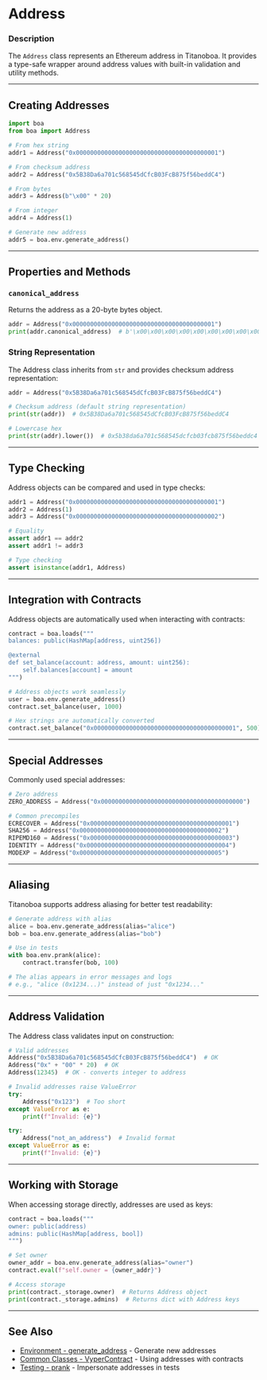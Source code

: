 # Address

### Description

The `Address` class represents an Ethereum address in Titanoboa. It provides a type-safe wrapper around address values with built-in validation and utility methods.

---

## Creating Addresses

```python
import boa
from boa import Address

# From hex string
addr1 = Address("0x0000000000000000000000000000000000000001")

# From checksum address
addr2 = Address("0x5B38Da6a701c568545dCfcB03FcB875f56beddC4")

# From bytes
addr3 = Address(b"\x00" * 20)

# From integer
addr4 = Address(1)

# Generate new address
addr5 = boa.env.generate_address()
```

---

## Properties and Methods

### `canonical_address`

Returns the address as a 20-byte bytes object.

```python
addr = Address("0x0000000000000000000000000000000000000001")
print(addr.canonical_address)  # b'\x00\x00\x00\x00\x00\x00\x00\x00\x00\x00\x00\x00\x00\x00\x00\x00\x00\x00\x00\x01'
```

### String Representation

The Address class inherits from `str` and provides checksum address representation:

```python
addr = Address("0x5B38Da6a701c568545dCfcB03FcB875f56beddC4")

# Checksum address (default string representation)
print(str(addr))  # 0x5B38Da6a701c568545dCfcB03FcB875f56beddC4

# Lowercase hex
print(str(addr).lower())  # 0x5b38da6a701c568545dcfcb03fcb875f56beddc4
```

---

## Type Checking

Address objects can be compared and used in type checks:

```python
addr1 = Address("0x0000000000000000000000000000000000000001")
addr2 = Address(1)
addr3 = Address("0x0000000000000000000000000000000000000002")

# Equality
assert addr1 == addr2
assert addr1 != addr3

# Type checking
assert isinstance(addr1, Address)
```

---

## Integration with Contracts

Address objects are automatically used when interacting with contracts:

```python
contract = boa.loads("""
balances: public(HashMap[address, uint256])

@external
def set_balance(account: address, amount: uint256):
    self.balances[account] = amount
""")

# Address objects work seamlessly
user = boa.env.generate_address()
contract.set_balance(user, 1000)

# Hex strings are automatically converted
contract.set_balance("0x0000000000000000000000000000000000000001", 500)
```

---

## Special Addresses

Commonly used special addresses:

```python
# Zero address
ZERO_ADDRESS = Address("0x0000000000000000000000000000000000000000")

# Common precompiles
ECRECOVER = Address("0x0000000000000000000000000000000000000001")
SHA256 = Address("0x0000000000000000000000000000000000000002")
RIPEMD160 = Address("0x0000000000000000000000000000000000000003")
IDENTITY = Address("0x0000000000000000000000000000000000000004")
MODEXP = Address("0x0000000000000000000000000000000000000005")
```

---

## Aliasing

Titanoboa supports address aliasing for better test readability:

```python
# Generate address with alias
alice = boa.env.generate_address(alias="alice")
bob = boa.env.generate_address(alias="bob")

# Use in tests
with boa.env.prank(alice):
    contract.transfer(bob, 100)

# The alias appears in error messages and logs
# e.g., "alice (0x1234...)" instead of just "0x1234..."
```

---

## Address Validation

The Address class validates input on construction:

```python
# Valid addresses
Address("0x5B38Da6a701c568545dCfcB03FcB875f56beddC4")  # OK
Address("0x" + "00" * 20)  # OK
Address(12345)  # OK - converts integer to address

# Invalid addresses raise ValueError
try:
    Address("0x123")  # Too short
except ValueError as e:
    print(f"Invalid: {e}")

try:
    Address("not_an_address")  # Invalid format
except ValueError as e:
    print(f"Invalid: {e}")
```

---

## Working with Storage

When accessing storage directly, addresses are used as keys:

```python
contract = boa.loads("""
owner: public(address)
admins: public(HashMap[address, bool])
""")

# Set owner
owner_addr = boa.env.generate_address(alias="owner")
contract.eval(f"self.owner = {owner_addr}")

# Access storage
print(contract._storage.owner)  # Returns Address object
print(contract._storage.admins)  # Returns dict with Address keys
```

---

## See Also

- [Environment - generate_address](../env/env.md#generate_address) - Generate new addresses
- [Common Classes - VyperContract](../common_classes/_BaseVyperContract.md) - Using addresses with contracts
- [Testing - prank](../testing.md#prank) - Impersonate addresses in tests

